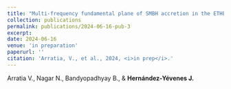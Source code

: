 ```yaml
---
title: "Multi-frequency fundamental plane of SMBH accretion in the ETHER sample"
collection: publications
permalink: publications/2024-06-16-pub-3
excerpt: 
date: 2024-06-16
venue: 'in preparation'
paperurl: ''
citation: 'Arratia, V., et al., 2024, <i>in prep</i>.'
---
```

Arratia V., Nagar N., Bandyopadhyay B., & **Hernández-Yévenes J.**